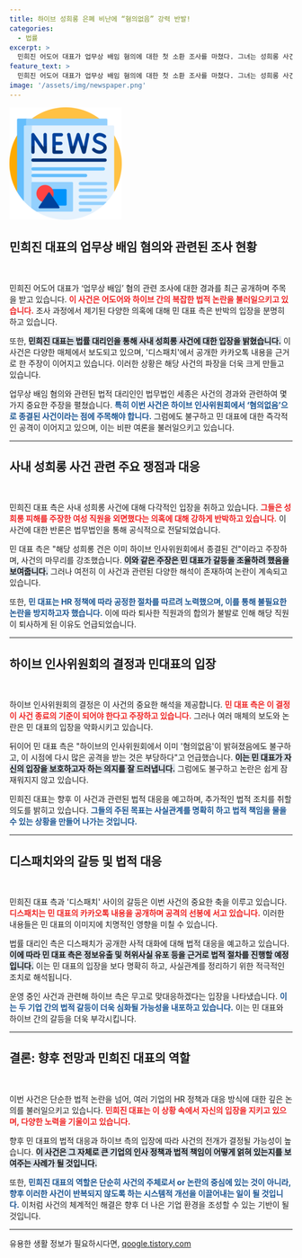 ```yaml
---
title: 하이브 성희롱 은폐 비난에 “혐의없음” 강력 반발!
categories:
  - 법률
excerpt: >
  민희진 어도어 대표가 업무상 배임 혐의에 대한 첫 소환 조사를 마쳤다. 그녀는 성희롱 사건의 은폐 의혹을 부인하며 하이브의 결정을 강조, 법적 대응을 예고했다. 이를 둘러싼 긴장감이 고조되고 있는 가운데, 한 걸음 더 나아가 그녀의 미래는 어떻게 될까?
feature_text: >
  민희진 어도어 대표가 업무상 배임 혐의에 대한 첫 소환 조사를 마쳤다. 그녀는 성희롱 사건의 은폐 의혹을 부인하며 하이브의 결정을 강조, 법적 대응을 예고했다. 이를 둘러싼 긴장감이 고조되고 있는 가운데, 한 걸음 더 나아가 그녀의 미래는 어떻게 될까?
image: '/assets/img/newspaper.png'
---
```


<p><img src="/assets/img/newspaper.png" alt="kimp 속보" /></p>

<h2 data-ke-size="size26">민희진 대표의 업무상 배임 혐의와 관련된 조사 현황</h2>

<p data-ke-size="size16">&nbsp;</p>

<p>민희진 어도어 대표가 ‘업무상 배임’ 혐의 관련 조사에 대한 경과를 최근 공개하며 주목을 받고 있습니다. <b><span style="color: #ee2323;">이 사건은 어도어와 하이브 간의 복잡한 법적 논란을 불러일으키고 있습니다.</span></b> 조사 과정에서 제기된 다양한 의혹에 대해 민 대표 측은 반박의 입장을 분명히 하고 있습니다.</p>

<p>또한, <b><span style="background-color: #21538527;">민희진 대표는 법률 대리인을 통해 사내 성희롱 사건에 대한 입장을 밝혔습니다.</span></b> 이 사건은 다양한 매체에서 보도되고 있으며, '디스패치'에서 공개한 카카오톡 내용을 근거로 한 주장이 이어지고 있습니다. 이러한 상황은 해당 사건의 파장을 더욱 크게 만들고 있습니다.</p>

<p>업무상 배임 혐의와 관련된 법적 대리인인 법무법인 세종은 사건의 경과와 관련하여 몇 가지 중요한 주장을 펼쳤습니다. <b><span style="color: #1a5490;">특히 이번 사건은 하이브 인사위원회에서 ‘혐의없음’으로 종결된 사건이라는 점에 주목해야 합니다.</span></b> 그럼에도 불구하고 민 대표에 대한 즉각적인 공격이 이어지고 있으며, 이는 비판 여론을 불러일으키고 있습니다.</p>

<hr>

<h2 data-ke-size="size26">사내 성희롱 사건 관련 주요 쟁점과 대응</h2>

<p data-ke-size="size16">&nbsp;</p>

<p>민희진 대표 측은 사내 성희롱 사건에 대해 다각적인 입장을 취하고 있습니다. <b><span style="color: #ee2323;">그들은 성희롱 피해를 주장한 여성 직원을 외면했다는 의혹에 대해 강하게 반박하고 있습니다.</span></b> 이 사건에 대한 반론은 법무법인을 통해 공식적으로 전달되었습니다.</p>

<p>민 대표 측은 "해당 성희롱 건은 이미 하이브 인사위원회에서 종결된 건"이라고 주장하며, 사건의 마무리를 강조했습니다. <b><span style="background-color: #21538527;">이와 같은 주장은 민 대표가 갈등을 조율하려 했음을 보여줍니다.</span></b> 그러나 여전히 이 사건과 관련된 다양한 해석이 존재하여 논란이 계속되고 있습니다.</p>

<p>또한, <b><span style="color: #1a5490;">민 대표는 HR 정책에 따라 공정한 절차를 따르려 노력했으며, 이를 통해 불필요한 논란을 방지하고자 했습니다.</span></b> 이에 따라 퇴사한 직원과의 합의가 불발로 인해 해당 직원이 퇴사하게 된 이유도 언급되었습니다.</p>

<hr>

<h2 data-ke-size="size26">하이브 인사위원회의 결정과 민대표의 입장</h2>

<p data-ke-size="size16">&nbsp;</p>

<p>하이브 인사위원회의 결정은 이 사건의 중요한 해석을 제공합니다. <b><span style="color: #ee2323;">민 대표 측은 이 결정이 사건 종료의 기준이 되어야 한다고 주장하고 있습니다.</span></b> 그러나 여러 매체의 보도와 논란은 민 대표의 입장을 악화시키고 있습니다.</p>

<p>뒤이어 민 대표 측은 "하이브의 인사위원회에서 이미 '혐의없음'이 밝혀졌음에도 불구하고, 이 시점에 다시 많은 공격을 받는 것은 부당하다"고 언급했습니다. <b><span style="background-color: #21538527;">이는 민 대표가 자신의 입장을 보호하고자 하는 의지를 잘 드러냅니다.</span></b> 그럼에도 불구하고 논란은 쉽게 잠재워지지 않고 있습니다.</p>

<p>민희진 대표는 향후 이 사건과 관련된 법적 대응을 예고하며, 추가적인 법적 조치를 취할 의도를 밝히고 있습니다. <b><span style="color: #1a5490;">그들의 주된 목표는 사실관계를 명확히 하고 법적 책임을 물을 수 있는 상황을 만들어 나가는 것입니다.</span></b></p>

<hr>

<h2 data-ke-size="size26">디스패치와의 갈등 및 법적 대응</h2>

<p data-ke-size="size16">&nbsp;</p>

<p>민희진 대표 측과 '디스패치' 사이의 갈등은 이번 사건의 중요한 축을 이루고 있습니다. <b><span style="color: #ee2323;">디스패치는 민 대표의 카카오톡 내용을 공개하며 공격의 선봉에 서고 있습니다.</span></b> 이러한 내용들은 민 대표의 이미지에 치명적인 영향을 미칠 수 있습니다.</p>

<p>법률 대리인 측은 디스패치가 공개한 사적 대화에 대해 법적 대응을 예고하고 있습니다. <b><span style="background-color: #21538527;">이에 따라 민 대표 측은 정보유출 및 허위사실 유포 등을 근거로 법적 절차를 진행할 예정입니다.</span></b> 이는 민 대표의 입장을 보다 명확히 하고, 사실관계를 정리하기 위한 적극적인 조치로 해석됩니다.</p>

<p>운영 중인 사건과 관련해 하이브 측은 무고로 맞대응하겠다는 입장을 나타냈습니다. <b><span style="color: #1a5490;">이는 두 기업 간의 법적 갈등이 더욱 심화될 가능성을 내포하고 있습니다.</span></b> 이는 민 대표와 하이브 간의 갈등을 더욱 부각시킵니다.</p>

<hr>

<h2 data-ke-size="size26">결론: 향후 전망과 민희진 대표의 역할</h2>

<p data-ke-size="size16">&nbsp;</p>

<p>이번 사건은 단순한 법적 논란을 넘어, 여러 기업의 HR 정책과 대응 방식에 대한 깊은 논의를 불러일으키고 있습니다. <b><span style="color: #ee2323;">민희진 대표는 이 상황 속에서 자신의 입장을 지키고 있으며, 다양한 노력을 기울이고 있습니다.</span></b> </p>

<p>향후 민 대표의 법적 대응과 하이브 측의 입장에 따라 사건의 전개가 결정될 가능성이 높습니다. <b><span style="background-color: #21538527;">이 사건은 그 자체로 큰 기업의 인사 정책과 법적 책임이 어떻게 얽혀 있는지를 보여주는 사례가 될 것입니다.</span></b></p>

<p>또한, <b><span style="color: #1a5490;">민희진 대표의 역할은 단순히 사건의 주체로서 or 논란의 중심에 있는 것이 아니라, 향후 이러한 사건이 반복되지 않도록 하는 시스템적 개선을 이끌어내는 일이 될 것입니다.</span></b> 이처럼 사건의 체계적인 해결은 향후 더 나은 기업 환경을 조성할 수 있는 기반이 될 것입니다.</p>

<hr>
유용한 생활 정보가 필요하시다면, <a href="https://qoogle.tistory.com" rel="dofollow">qoogle.tistory.com</a>


